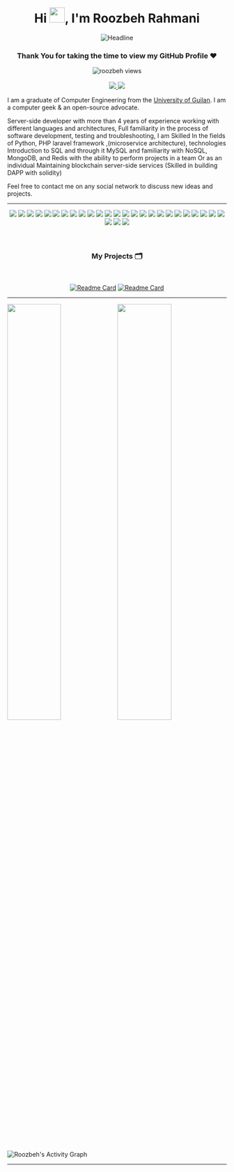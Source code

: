 <h1 align="center">
    <b>Hi <img src="https://media.giphy.com/media/hvRJCLFzcasrR4ia7z/giphy.gif" width="35">, I'm Roozbeh Rahmani</b>

</h1>

<div align=center>
    <img src="https://readme-typing-svg.herokuapp.com?color=d1a01f&size=32&center=true&vCenter=true&width=600&height=50&lines=Blockchain+Engineer;Full-Stack+Developer;Problem+Solver;Open-Source+Enthusiast" alt="Headline" />
</div>


<div align="center"> 

### Thank You for taking the time to view my GitHub Profile :heart:

</div>

<div align="center">
    <img src="https://badgify.thex.solutions/api/counter/github/profile/imroozbeh" alt="roozbeh views" /> 
    </br>
    </br>    
<a href="https://www.linkedin.com/in/rozbe777/">
      		<img src="https://badgify.thex.solutions/api/badge/link?title=Roozbeh%20Rahmani&icon=linkedin&size=s&bg=0072b1" />
    </a>
	    <a href="https://imroozbeh.github.io">
      		<img src="https://badgify.thex.solutions/api/badge/link?title=My%20CV&icon=file&size=s&bg=lavender&color=white" />
    </a>
</div>

I am a graduate of Computer Engineering from the [University of Guilan](https://guilan.ac.ir/en/home). I am a computer geek & an open-source advocate.
</br>

Server-side developer with more than 4 years of experience working with different languages and architectures,
Full familiarity in the process of software development, testing and troubleshooting,
I am Skilled In the fields of Python, PHP laravel framework ,(microservice architecture), technologies Introduction to SQL and through it MySQL and familiarity with NoSQL, MongoDB, and Redis with the ability to perform projects in a team Or as an individual
Maintaining blockchain server-side services (Skilled in building DAPP with solidity)
</br>

Feel free to contact me on any social network to discuss new ideas and projects.




-----

<div align="center">
    <img src="https://img.shields.io/badge/-Blockchain-e38215?style=for-the-badge&logo=bitcoin&logoColor=e38215&labelColor=282828">
    <img src="https://img.shields.io/badge/-Solidity-363636?style=for-the-badge&logo=Solidity&logoColor=363636&labelColor=282828">
    <img src="https://img.shields.io/badge/-Web3.js-F16822?style=for-the-badge&logo=Web3.js&logoColor=F16822&labelColor=282828">
    <img src="https://img.shields.io/badge/-Mocha-8D6748?style=for-the-badge&logo=Mocha&logoColor=8D6748&labelColor=282828">
    <img src="https://img.shields.io/badge/-DevOps-00baba?style=for-the-badge&logo=dev.to&logoColor=00baba&labelColor=282828">
    <img src="https://img.shields.io/badge/-Docker-2496ed?style=for-the-badge&logo=Docker&logoColor=2496ed&labelColor=282828">
    <img src="https://img.shields.io/badge/-Kubernetes-326CE5?style=for-the-badge&logo=kubernetes&logoColor=326CE5&labelColor=282828">
    <img src="https://img.shields.io/badge/-Linux-FCC624?style=for-the-badge&logo=Linux&logoColor=FCC624&labelColor=282828">
    <img src="https://img.shields.io/badge/-PHP-777BB4?style=for-the-badge&logo=PHP&logoColor=777BB4&labelColor=282828">
    <img src="https://img.shields.io/badge/-Laravel-FF2D20?style=for-the-badge&logo=Laravel&logoColor=FF2D20&labelColor=282828">
    <img src="https://img.shields.io/badge/-LUMEN-E74430?style=for-the-badge&logo=lumen&logoColor=E74430&labelColor=282828">
    <img src="https://img.shields.io/badge/-GraphQL-E10098?style=for-the-badge&logo=lumen&logoColor=E10098&labelColor=282828">
    <img src="https://img.shields.io/badge/-MySQL-4479A1?style=for-the-badge&logo=MySQL&logoColor=4479A1&labelColor=282828">
    <img src="https://img.shields.io/badge/-MongoDB-47A248?style=for-the-badge&logo=MongoDB&logoColor=47A248&labelColor=282828">
    <img src="https://img.shields.io/badge/-PostgreSQL-4169E1?style=for-the-badge&logo=PostgreSQL&logoColor=4169E1&labelColor=282828">
    <img src="https://img.shields.io/badge/-Redis-DC382D?style=for-the-badge&logo=Redis&logoColor=DC382D&labelColor=282828">
    <img src="https://img.shields.io/badge/-RabbitMQ-ff6600?style=for-the-badge&logo=RabbitMQ&logoColor=ff6600&labelColor=282828">
    <img src="https://img.shields.io/badge/-Apache Kafka-231F20?style=for-the-badge&logo=RabbitMQ&logoColor=231F20&labelColor=282828">
    <img src="https://img.shields.io/badge/-Elasticsearch-005571?style=for-the-badge&logo=Elasticsearch&logoColor=005571&labelColor=282828">
    <img src="https://img.shields.io/badge/-Ansible-EE0000?style=for-the-badge&logo=Ansible&logoColor=EE0000&labelColor=282828">
    <img src="https://img.shields.io/badge/-JavaScript-F7DF1E?style=for-the-badge&logo=JavaScript&logoColor=F7DF1E&labelColor=282828">
    <img src="https://img.shields.io/badge/-React.JS-61DAFB?style=for-the-badge&logo=React&logoColor=61DAFB&labelColor=282828">
    <img src="https://img.shields.io/badge/-Vue.JS-4FC08D?style=for-the-badge&logo=Vue.JS&logoColor=4FC08D&labelColor=282828">
    <img src="https://img.shields.io/badge/-Tailwindcss-06B6D4?style=for-the-badge&logo=tailwindcss&logoColor=06B6D4&labelColor=282828">
    <img src="https://img.shields.io/badge/-CSS-1572B6?style=for-the-badge&logo=css3&logoColor=1572B6&labelColor=282828">
    <img src="https://img.shields.io/badge/-HTML-E34F26?style=for-the-badge&logo=html5&logoColor=E34F26&labelColor=282828">
    <img src="https://img.shields.io/badge/-Git-F05032?style=for-the-badge&logo=Git&logoColor=F05032&labelColor=282828">
    <img src="https://img.shields.io/badge/-Trello-0052CC?style=for-the-badge&logo=Trello&logoColor=0052CC&labelColor=282828">

</div>
<br>
<br>
<div align="center">
    <h3>My Projects 🗂</h3>
    <br/>

[![Readme Card](https://github-readme-stats.vercel.app/api/pin/?username=imroozbeh&repo=qr-payment-demo&theme=slateorange&hide_border=true)](https://github.com/imroozbeh/qr-payment-demo)
[![Readme Card](https://github-readme-stats.vercel.app/api/pin/?username=imroozbeh&repo=laravelTestWebSocket&theme=slateorange&hide_border=true)](https://github.com/imroozbeh/laravelTestWebSocket)



</div>

------

<p>
    <img width="49.5%" src="https://github-readme-stats.vercel.app/api?username=imroozbeh&show_icons=true&theme=gruvbox&hide_border=true" />
    <img width="49.5%" src="https://github-readme-streak-stats.herokuapp.com/?user=imroozbeh&theme=gruvbox&hide_border=true" />
</p>

![Roozbeh's Activity Graph](https://activity-graph.herokuapp.com/graph?username=imroozbeh&custom_title=Roozbeh%20Rahmani's%20Contribution%20Graph&theme=gruvbox&bg_color=282828&hide_border=true&line=d1a01f&point=c58545)

------

